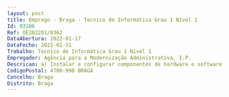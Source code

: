 ```yaml
--- 
layout: post
title: Emprego - Braga - Tecnico de Informática Grau 1 Nível 1
Id: 93106
Ref: OE202201/0362
DataAbertura: 2022-01-17
DataFecho: 2022-01-31
Trabalho: Tecnico de Informática Grau 1 Nível 1
Empregador: Agência para a Modernização Administrativa, I.P.
Descricao: a) Instalar e configurar componentes de hardware e software em computadores, dispositivos de comunicações, postos de trabalho e periféricos  b) Atribuir, otimizar e desafetar recursos informáticos, identificando as anomalias e desencadeando as ações necessárias para a sua regularização c) Instalar programas e aplicações informáticas, em conformidade com as exigências dos sistemas de informação definidos, com recurso aos suportes lógicos, ferramentas e linguagens apropriadas  d) Apoio aos utilizadores no âmbito de uma primeira linha de suporte.
CodigoPostal: 4700-990 BRAGA
Concelho: Braga
Distrito: Braga
--- 
```

